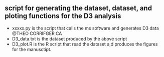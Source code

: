## script for generating the dataset, dataset, and ploting functions for the D3 analysis

* xxxxx.py is the script that calls the ms software and generates D3 data @THEO CORRIFGER CA 
* D3_data.txt is the dataset produced by the above script
* D3_plot.R is the R script that read the dataset a,d produces the figures for the manusctipt.





